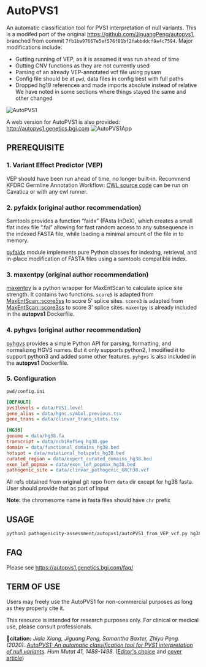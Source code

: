 # AutoPVS1
An automatic classification tool for PVS1 interpretation of null variants.
This is a modifed port of the original https://github.com/JiguangPeng/autopvs1, branched from commit `7fb1be97667e5ef576f81bf2fabbddcf9a4c7594`.
Major modifications include:
 - Gutting running of VEP, as it is assumed it was run ahead of time
 - Gutting CNV functions as they are not currently used
 - Parsing of an already VEP-annotated vcf file using pysam
 - Config file should be at `pwd`, data files in config best with full paths
 - Dropped hg19 references and made imports absolute instead of relative
We have noted in some sections where things stayed the same and other changed

![AutoPVS1](data/AutoPVS1.png)

A web version for AutoPVS1 is also provided: http://autopvs1.genetics.bgi.com
![AutoPVS1App](data/AutoPVS1App.png)


## PREREQUISITE
### 1. Variant Effect Predictor (VEP)
VEP should have been run ahead of time, no longer built-in.
Recommend KFDRC Germline Annotation Workflow: [CWL source code](https://github.com/kids-first/kf-germline-workflow/blob/v0.4.2/workflows/kfdrc-germline-snv-annot-workflow.cwl) can be run on Cavatica or with any cwl runner.

### 2. pyfaidx (original author recommendation)
Samtools provides a function “faidx” (FAsta InDeX), which creates a small flat index file “.fai” 
allowing for fast random access to any subsequence in the indexed FASTA file, 
while loading a minimal amount of the file in to memory. 

[pyfaidx](https://pypi.org/project/pyfaidx/) module implements pure Python classes for indexing, retrieval, and in-place modification of FASTA files using a samtools compatible index.

### 3. maxentpy (original author recommendation)
[maxentpy](https://github.com/kepbod/maxentpy) is a python wrapper for MaxEntScan to calculate splice site strength.
It contains two functions. `score5` is adapted from [MaxEntScan::score5ss](http://hollywood.mit.edu/burgelab/maxent/Xmaxentscan_scoreseq.html) to score 5' splice sites. `score3` is adapted from [MaxEntScan::score3ss](http://hollywood.mit.edu/burgelab/maxent/Xmaxentscan_scoreseq_acc.html) to score 3' splice sites. 
`maxentpy` is already included in the **autopvs1** Dockerfile.

### 4. pyhgvs (original author recommendation)
[pyhgvs](https://github.com/counsyl/hgvs) provides a simple Python API for parsing, formatting, and normalizing HGVS names.
But it only supports python2, I modified it to support python3 and added some other features. 
`pyhgvs` is also included in the **autopvs1** Dockerfile.

### 5. Configuration

`pwd/config.ini`

```ini
[DEFAULT]
pvs1levels = data/PVS1.level
gene_alias = data/hgnc.symbol.previous.tsv
gene_trans = data/clinvar_trans_stats.tsv

[HG38]
genome = data/hg38.fa
transcript = data/ncbiRefSeq_hg38.gpe
domain = data/functional_domains_hg38.bed
hotspot = data/mutational_hotspots_hg38.bed
curated_region = data/expert_curated_domains_hg38.bed
exon_lof_popmax = data/exon_lof_popmax_hg38.bed
pathogenic_site = data/clinvar_pathogenic_GRCh38.vcf
```

All refs obtained from original git repo from `data` dir except for hg38 fasta.
User should provide that as part of input

**Note:** the chromesome name in fasta files should have `chr` prefix

## USAGE

```sh
python3 pathogenicity-assessment/autopvs1/autoPVS1_from_VEP_vcf.py hg38 ~/volume/VEP_TEST/AUTOPVS1_TEST/input_VEP_annotated.vcf.gz > output.autopvs1.tsv
```

## FAQ
Please see https://autopvs1.genetics.bgi.com/faq/

## TERM OF USE
Users may freely use the AutoPVS1 for non-commercial purposes as long as they properly cite it. 

This resource is intended for research purposes only. For clinical or medical use, please consult professionals.

:memo:**citation:** *Jiale Xiang, Jiguang Peng, Samantha Baxter, Zhiyu Peng. (2020). [AutoPVS1: An automatic classification tool for PVS1 interpretation of null variants](https://onlinelibrary.wiley.com/doi/epdf/10.1002/humu.24051). Hum Mutat 41, 1488-1498.* ([Editor's choice](https://onlinelibrary.wiley.com/doi/toc/10.1002/%28ISSN%291098-1004.HUMU-Editors-Choice) and [cover article](https://onlinelibrary.wiley.com/doi/abs/10.1002/humu.24098))

